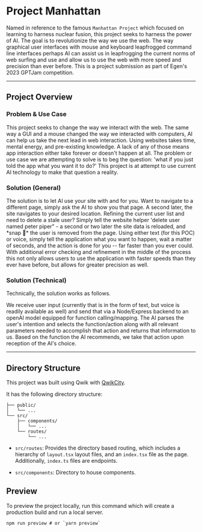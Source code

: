 # Project Manhattan

Named in reference to the famous `Manhattan Project` which focused on learning to harness nuclear fusion, this project seeks to harness the power of AI. The goal is to revolutionize the way we use the web. The way graphical user interfaces with mouse and keyboard leapfrogged command line interfaces perhaps AI can assist us in leapfrogging the current norms of web surfing and use and allow us to use the web with more speed and precision than ever before. This is a project submission as part of Egen's 2023 GPTJam competition.

---

## Project Overview

### Problem & Use Case

This project seeks to change the way we interact with the web. The same way a GUI and a mouse changed the way we interacted with computers, AI can help us take the next lead in web interaction. Using websites takes time, mental energy, and pre-existing knowledge. A lack of any of those means app interaction either take forever or doesn't happen at all. The problem or use case we are attempting to solve is to beg the question: 'what if you just told the app what you want it to do?' This project is at attempt to use current AI technology to make that question a reality.

### Solution (General)

The solution is to let AI use your site with and for you. Want to navigate to a different page, simply ask the AI to show you that page. A second later, the site navigates to your desired location. Refining the current user list and need to delete a stale user? Simply tell the website helper 'delete user named peter piper" - a second or two later the site data is reloaded, and \*snap 🫰\* the user is removed from the page. Using either text (for this POC) or voice, simply tell the application what you want to happen, wait a matter of seconds, and the action is done for you -- far faster than you ever could. With additional error checking and refinement in the middle of the process this not only allows users to use the application with faster speeds than they ever have before, but allows for greater precision as well.

### Solution (Technical)

Technically, the solution works as follows.

We receive user input (currently that is in the form of text, but voice is readily available as well) and send that via a Node/Express backend to an openAI model equipped for function calling/mapping. The AI parses the user's intention and selects the function/action along with all relevant parameters needed to accomplish that action and returns that information to us. Based on the function the AI recommends, we take that action upon reception of the AI's choice.

---

## Directory Structure

This project was built using Qwik with [QwikCity](https://qwik.builder.io/qwikcity/overview/).

It has the following directory structure:

```
├── public/
│   └── ...
└── src/
    ├── components/
    │   └── ...
    └── routes/
        └── ...
```

- `src/routes`: Provides the directory based routing, which includes a hierarchy of `layout.tsx` layout files, and an `index.tsx` file as the page. Additionally, `index.ts` files are endpoints.

- `src/components`: Directory to house components.

## Preview

To preview the project locally, run this command which will create a production build and run a local server.

```shell
npm run preview # or `yarn preview`
```

